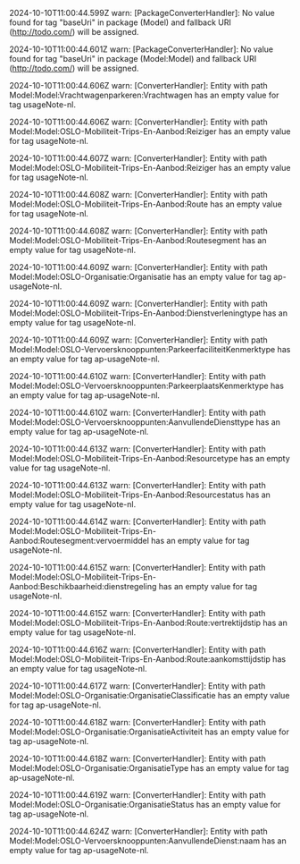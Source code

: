 2024-10-10T11:00:44.599Z warn: [PackageConverterHandler]: No value found for tag "baseUri" in package (Model) and fallback URI (http://todo.com/) will be assigned.

2024-10-10T11:00:44.601Z warn: [PackageConverterHandler]: No value found for tag "baseUri" in package (Model:Model) and fallback URI (http://todo.com/) will be assigned.

2024-10-10T11:00:44.606Z warn: [ConverterHandler]: Entity with path Model:Model:Vrachtwagenparkeren:Vrachtwagen has an empty value for tag usageNote-nl.

2024-10-10T11:00:44.606Z warn: [ConverterHandler]: Entity with path Model:Model:OSLO-Mobiliteit-Trips-En-Aanbod:Reiziger has an empty value for tag usageNote-nl.

2024-10-10T11:00:44.607Z warn: [ConverterHandler]: Entity with path Model:Model:OSLO-Mobiliteit-Trips-En-Aanbod:Reiziger has an empty value for tag usageNote-nl.

2024-10-10T11:00:44.608Z warn: [ConverterHandler]: Entity with path Model:Model:OSLO-Mobiliteit-Trips-En-Aanbod:Route has an empty value for tag usageNote-nl.

2024-10-10T11:00:44.608Z warn: [ConverterHandler]: Entity with path Model:Model:OSLO-Mobiliteit-Trips-En-Aanbod:Routesegment has an empty value for tag usageNote-nl.

2024-10-10T11:00:44.609Z warn: [ConverterHandler]: Entity with path Model:Model:OSLO-Organisatie:Organisatie has an empty value for tag ap-usageNote-nl.

2024-10-10T11:00:44.609Z warn: [ConverterHandler]: Entity with path Model:Model:OSLO-Mobiliteit-Trips-En-Aanbod:Dienstverleningtype has an empty value for tag usageNote-nl.

2024-10-10T11:00:44.609Z warn: [ConverterHandler]: Entity with path Model:Model:OSLO-Vervoersknooppunten:ParkeerfaciliteitKenmerktype has an empty value for tag ap-usageNote-nl.

2024-10-10T11:00:44.610Z warn: [ConverterHandler]: Entity with path Model:Model:OSLO-Vervoersknooppunten:ParkeerplaatsKenmerktype has an empty value for tag ap-usageNote-nl.

2024-10-10T11:00:44.610Z warn: [ConverterHandler]: Entity with path Model:Model:OSLO-Vervoersknooppunten:AanvullendeDiensttype has an empty value for tag ap-usageNote-nl.

2024-10-10T11:00:44.613Z warn: [ConverterHandler]: Entity with path Model:Model:OSLO-Mobiliteit-Trips-En-Aanbod:Resourcetype has an empty value for tag usageNote-nl.

2024-10-10T11:00:44.613Z warn: [ConverterHandler]: Entity with path Model:Model:OSLO-Mobiliteit-Trips-En-Aanbod:Resourcestatus has an empty value for tag usageNote-nl.

2024-10-10T11:00:44.614Z warn: [ConverterHandler]: Entity with path Model:Model:OSLO-Mobiliteit-Trips-En-Aanbod:Routesegment:vervoermiddel has an empty value for tag usageNote-nl.

2024-10-10T11:00:44.615Z warn: [ConverterHandler]: Entity with path Model:Model:OSLO-Mobiliteit-Trips-En-Aanbod:Beschikbaarheid:dienstregeling has an empty value for tag usageNote-nl.

2024-10-10T11:00:44.615Z warn: [ConverterHandler]: Entity with path Model:Model:OSLO-Mobiliteit-Trips-En-Aanbod:Route:vertrektijdstip has an empty value for tag usageNote-nl.

2024-10-10T11:00:44.616Z warn: [ConverterHandler]: Entity with path Model:Model:OSLO-Mobiliteit-Trips-En-Aanbod:Route:aankomsttijdstip has an empty value for tag usageNote-nl.

2024-10-10T11:00:44.617Z warn: [ConverterHandler]: Entity with path Model:Model:OSLO-Organisatie:OrganisatieClassificatie has an empty value for tag ap-usageNote-nl.

2024-10-10T11:00:44.618Z warn: [ConverterHandler]: Entity with path Model:Model:OSLO-Organisatie:OrganisatieActiviteit has an empty value for tag ap-usageNote-nl.

2024-10-10T11:00:44.618Z warn: [ConverterHandler]: Entity with path Model:Model:OSLO-Organisatie:OrganisatieType has an empty value for tag ap-usageNote-nl.

2024-10-10T11:00:44.619Z warn: [ConverterHandler]: Entity with path Model:Model:OSLO-Organisatie:OrganisatieStatus has an empty value for tag ap-usageNote-nl.

2024-10-10T11:00:44.624Z warn: [ConverterHandler]: Entity with path Model:Model:OSLO-Vervoersknooppunten:AanvullendeDienst:naam has an empty value for tag ap-usageNote-nl.

